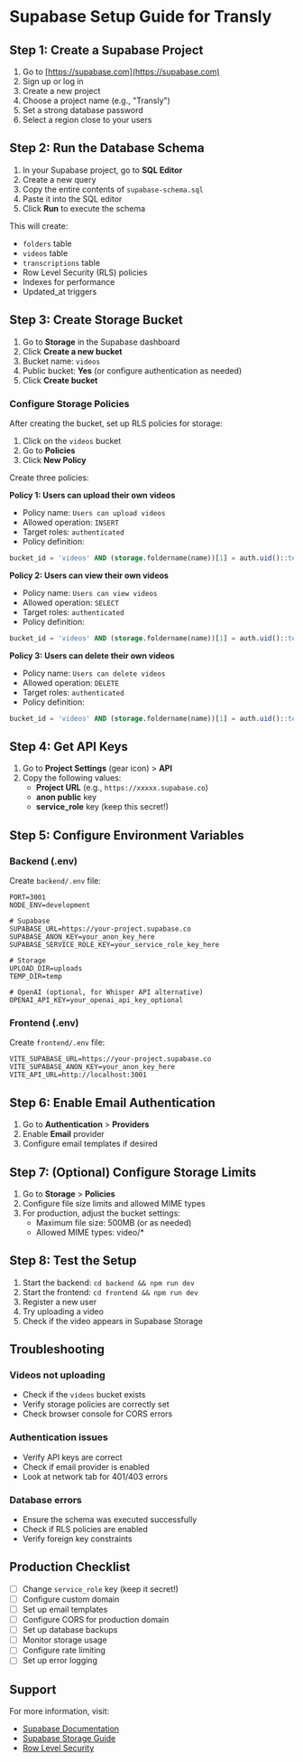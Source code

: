 # Supabase Setup Guide for Transly

## Step 1: Create a Supabase Project

1. Go to [https://supabase.com](https://supabase.com)
2. Sign up or log in
3. Create a new project
4. Choose a project name (e.g., "Transly")
5. Set a strong database password
6. Select a region close to your users

## Step 2: Run the Database Schema

1. In your Supabase project, go to **SQL Editor**
2. Create a new query
3. Copy the entire contents of `supabase-schema.sql`
4. Paste it into the SQL editor
5. Click **Run** to execute the schema

This will create:

- `folders` table
- `videos` table
- `transcriptions` table
- Row Level Security (RLS) policies
- Indexes for performance
- Updated_at triggers

## Step 3: Create Storage Bucket

1. Go to **Storage** in the Supabase dashboard
2. Click **Create a new bucket**
3. Bucket name: `videos`
4. Public bucket: **Yes** (or configure authentication as needed)
5. Click **Create bucket**

### Configure Storage Policies

After creating the bucket, set up RLS policies for storage:

1. Click on the `videos` bucket
2. Go to **Policies**
3. Click **New Policy**

Create three policies:

**Policy 1: Users can upload their own videos**

- Policy name: `Users can upload videos`
- Allowed operation: `INSERT`
- Target roles: `authenticated`
- Policy definition:

```sql
bucket_id = 'videos' AND (storage.foldername(name))[1] = auth.uid()::text
```

**Policy 2: Users can view their own videos**

- Policy name: `Users can view videos`
- Allowed operation: `SELECT`
- Target roles: `authenticated`
- Policy definition:

```sql
bucket_id = 'videos' AND (storage.foldername(name))[1] = auth.uid()::text
```

**Policy 3: Users can delete their own videos**

- Policy name: `Users can delete videos`
- Allowed operation: `DELETE`
- Target roles: `authenticated`
- Policy definition:

```sql
bucket_id = 'videos' AND (storage.foldername(name))[1] = auth.uid()::text
```

## Step 4: Get API Keys

1. Go to **Project Settings** (gear icon) > **API**
2. Copy the following values:
   - **Project URL** (e.g., `https://xxxxx.supabase.co`)
   - **anon public** key
   - **service_role** key (keep this secret!)

## Step 5: Configure Environment Variables

### Backend (.env)

Create `backend/.env` file:

```env
PORT=3001
NODE_ENV=development

# Supabase
SUPABASE_URL=https://your-project.supabase.co
SUPABASE_ANON_KEY=your_anon_key_here
SUPABASE_SERVICE_ROLE_KEY=your_service_role_key_here

# Storage
UPLOAD_DIR=uploads
TEMP_DIR=temp

# OpenAI (optional, for Whisper API alternative)
OPENAI_API_KEY=your_openai_api_key_optional
```

### Frontend (.env)

Create `frontend/.env` file:

```env
VITE_SUPABASE_URL=https://your-project.supabase.co
VITE_SUPABASE_ANON_KEY=your_anon_key_here
VITE_API_URL=http://localhost:3001
```

## Step 6: Enable Email Authentication

1. Go to **Authentication** > **Providers**
2. Enable **Email** provider
3. Configure email templates if desired

## Step 7: (Optional) Configure Storage Limits

1. Go to **Storage** > **Policies**
2. Configure file size limits and allowed MIME types
3. For production, adjust the bucket settings:
   - Maximum file size: 500MB (or as needed)
   - Allowed MIME types: video/\*

## Step 8: Test the Setup

1. Start the backend: `cd backend && npm run dev`
2. Start the frontend: `cd frontend && npm run dev`
3. Register a new user
4. Try uploading a video
5. Check if the video appears in Supabase Storage

## Troubleshooting

### Videos not uploading

- Check if the `videos` bucket exists
- Verify storage policies are correctly set
- Check browser console for CORS errors

### Authentication issues

- Verify API keys are correct
- Check if email provider is enabled
- Look at network tab for 401/403 errors

### Database errors

- Ensure the schema was executed successfully
- Check if RLS policies are enabled
- Verify foreign key constraints

## Production Checklist

- [ ] Change `service_role` key (keep it secret!)
- [ ] Configure custom domain
- [ ] Set up email templates
- [ ] Configure CORS for production domain
- [ ] Set up database backups
- [ ] Monitor storage usage
- [ ] Configure rate limiting
- [ ] Set up error logging

## Support

For more information, visit:

- [Supabase Documentation](https://supabase.com/docs)
- [Supabase Storage Guide](https://supabase.com/docs/guides/storage)
- [Row Level Security](https://supabase.com/docs/guides/auth/row-level-security)
